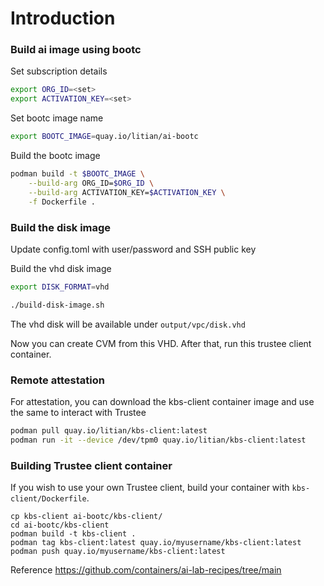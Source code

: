 # Introduction


### Build ai image using bootc

Set subscription details

```bash
export ORG_ID=<set>
export ACTIVATION_KEY=<set>
```

Set bootc image name

```bash
export BOOTC_IMAGE=quay.io/litian/ai-bootc
```

Build the bootc image

```bash
podman build -t $BOOTC_IMAGE \
    --build-arg ORG_ID=$ORG_ID \
    --build-arg ACTIVATION_KEY=$ACTIVATION_KEY \
    -f Dockerfile .

```

### Build the disk image

Update config.toml with user/password and SSH public key

Build the vhd disk image

```bash
export DISK_FORMAT=vhd

./build-disk-image.sh

```

The vhd disk will be available under `output/vpc/disk.vhd`

Now you can create CVM from this VHD. After that, run this trustee client container.
### Remote attestation

For attestation, you can download the kbs-client container image and use the same to interact with Trustee

```bash
podman pull quay.io/litian/kbs-client:latest
podman run -it --device /dev/tpm0 quay.io/litian/kbs-client:latest
```
### Building Trustee client container
If you wish to use your own Trustee client, build your container with `kbs-client/Dockerfile`.
```
cp kbs-client ai-bootc/kbs-client/
cd ai-bootc/kbs-client
podman build -t kbs-client .
podman tag kbs-client:latest quay.io/myusername/kbs-client:latest
podman push quay.io/myusername/kbs-client:latest
```

Reference
https://github.com/containers/ai-lab-recipes/tree/main
